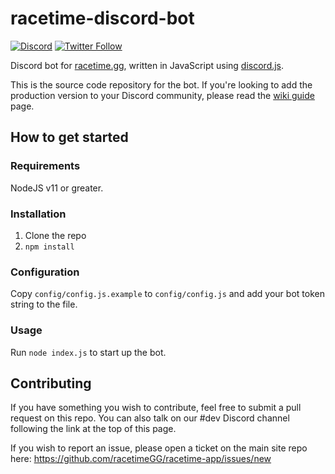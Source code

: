 # racetime-discord-bot

[![Discord](https://discordapp.com/api/guilds/660452709044060171/embed.png?style=shield)](https://discord.racetime.gg)
[![Twitter Follow](https://img.shields.io/twitter/follow/racetimeGG?style=social)](https://twitter.com/racetimeGG)

Discord bot for [racetime.gg](https://racetime.gg), written in JavaScript using
[discord.js](https://discord.js.org).

This is the source code repository for the bot. If you're looking to add the
production version to your Discord community, please read the
[wiki guide](https://github.com/racetimeGG/racetime-app/wiki/Discord-bot) page.

## How to get started

### Requirements

NodeJS v11 or greater.

### Installation

1. Clone the repo
1. `npm install`

### Configuration

Copy `config/config.js.example` to `config/config.js` and add your bot token
string to the file.

### Usage

Run `node index.js` to start up the bot.

## Contributing

If you have something you wish to contribute, feel free to submit a pull request on this repo. You can also talk on our #dev Discord channel following the link at the top of this page.

If you wish to report an issue, please open a ticket on the main site repo here: https://github.com/racetimeGG/racetime-app/issues/new
